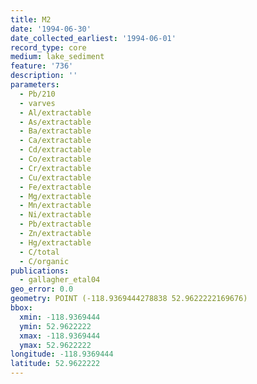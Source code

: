```yaml
---
title: M2
date: '1994-06-30'
date_collected_earliest: '1994-06-01'
record_type: core
medium: lake_sediment
feature: '736'
description: ''
parameters:
  - Pb/210
  - varves
  - Al/extractable
  - As/extractable
  - Ba/extractable
  - Ca/extractable
  - Cd/extractable
  - Co/extractable
  - Cr/extractable
  - Cu/extractable
  - Fe/extractable
  - Mg/extractable
  - Mn/extractable
  - Ni/extractable
  - Pb/extractable
  - Zn/extractable
  - Hg/extractable
  - C/total
  - C/organic
publications:
  - gallagher_etal04
geo_error: 0.0
geometry: POINT (-118.9369444278838 52.9622222169676)
bbox:
  xmin: -118.9369444
  ymin: 52.9622222
  xmax: -118.9369444
  ymax: 52.9622222
longitude: -118.9369444
latitude: 52.9622222
---
```

